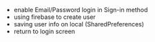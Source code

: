 - enable Email/Password login in Sign-in method
- using firebase to create user
- saving user info on local (SharedPreferences)
- return to login screen
